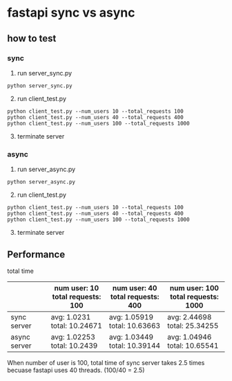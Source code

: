 # fastapi sync vs async

## how to test
### sync
1. run server_sync.py
```shell
python server_sync.py
```
2. run client_test.py
```shell
python client_test.py --num_users 10 --total_requests 100
python client_test.py --num_users 40 --total_requests 400
python client_test.py --num_users 100 --total_requests 1000
```
3. terminate server

### async
1. run server_async.py
```shell
python server_async.py
```
2. run client_test.py
```shell
python client_test.py --num_users 10 --total_requests 100
python client_test.py --num_users 40 --total_requests 400
python client_test.py --num_users 100 --total_requests 1000
```
3. terminate server


## Performance
total time

|               | num user: 10<br/>total requests: 100 | num user: 40<br/>total requests: 400 | num user: 100<br/>total requests: 1000 |
|---------------|--------------------------------------|--------------------------------------|----------------------------------------|
| sync server   | avg: 1.0231<br/>total: 10.24671      | avg: 1.05919<br/>total: 10.63663     | avg: 2.44698<br/>total: 25.34255       |
| async server  | avg: 1.02253<br/>total: 10.2439      | avg: 1.03449<br/>total: 10.39144     | avg: 1.04946<br/>total: 10.65541       |

When number of user is 100, total time of sync server takes 2.5 times becuase fastapi uses 40 threads. (100/40 = 2.5)
